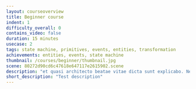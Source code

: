 ```yaml
---
layout: courseoverview
title: Beginner course
indent: 1
difficulty_overall: 0
contains_video: false
duration: 15 minutes
usecase: 2
tags: state machine, primitives, events, entities, transformation
achievements: entities, events, state machine
thumbnail: /courses/beginner/thumbnail.jpg
scene: 80272d90cd6c47618e647117e2615902.scene
description: "et quasi architecto beatae vitae dicta sunt explicabo. Nemo enim ipsam voluptatem quia voluptas sit aspernatur aut odit aut fugit, sed quia consequuntur magni dolores eos qui. Nemo enim ipsam voluptatem quia voluptas. et quasi architecto beatae vitae dicta sunt explicabo.<br> Nemo enim ipsam voluptatem quia voluptas sit aspernatur aut odit aut fugit, sed quia consequuntur magni dolores eos qui. Nemo enim ipsam voluptatem quia voluptas"
short_description: "Test description"
---
```

